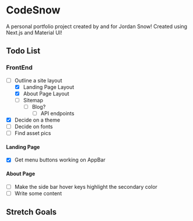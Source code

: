 # CodeSnow

A personal portfolio project created by and for Jordan Snow! Created using Next.js and Material UI!

## Todo List

### FrontEnd

- [ ] Outline a site layout
  - [x] Landing Page Layout
  - [x] About Page Layout
  - [ ] Sitemap
    - [ ] Blog?
      - [ ] API endpoints
- [x] Decide on a theme
- [ ] Decide on fonts
- [ ] Find asset pics

#### Landing Page

- [x] Get menu buttons working on AppBar

#### About Page

- [ ] Make the side bar hover keys highlight the secondary color
- [ ] Write some content

## Stretch Goals
